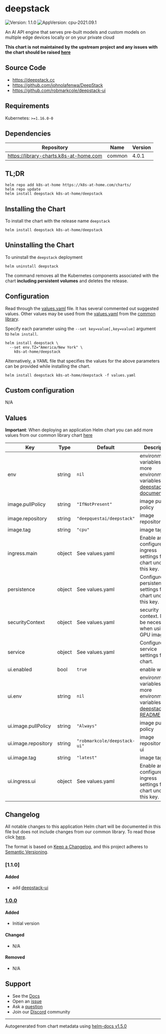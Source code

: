 # deepstack

![Version: 1.1.0](https://img.shields.io/badge/Version-1.1.0-informational?style=flat-square) ![AppVersion: cpu-2021.09.1](https://img.shields.io/badge/AppVersion-cpu--2021.09.1-informational?style=flat-square)

An AI API engine that serves pre-built models and custom models on multiple edge devices locally or on your private cloud

**This chart is not maintained by the upstream project and any issues with the chart should be raised [here](https://github.com/k8s-at-home/charts/issues/new/choose)**

## Source Code

* <https://deepstack.cc>
* <https://github.com/johnolafenwa/DeepStack>
* <https://github.com/robmarkcole/deepstack-ui>

## Requirements

Kubernetes: `>=1.16.0-0`

## Dependencies

| Repository | Name | Version |
|------------|------|---------|
| https://library-charts.k8s-at-home.com | common | 4.0.1 |

## TL;DR

```console
helm repo add k8s-at-home https://k8s-at-home.com/charts/
helm repo update
helm install deepstack k8s-at-home/deepstack
```

## Installing the Chart

To install the chart with the release name `deepstack`

```console
helm install deepstack k8s-at-home/deepstack
```

## Uninstalling the Chart

To uninstall the `deepstack` deployment

```console
helm uninstall deepstack
```

The command removes all the Kubernetes components associated with the chart **including persistent volumes** and deletes the release.

## Configuration

Read through the [values.yaml](./values.yaml) file. It has several commented out suggested values.
Other values may be used from the [values.yaml](https://github.com/k8s-at-home/library-charts/tree/main/charts/stable/common/values.yaml) from the [common library](https://github.com/k8s-at-home/library-charts/tree/main/charts/stable/common).

Specify each parameter using the `--set key=value[,key=value]` argument to `helm install`.

```console
helm install deepstack \
  --set env.TZ="America/New York" \
    k8s-at-home/deepstack
```

Alternatively, a YAML file that specifies the values for the above parameters can be provided while installing the chart.

```console
helm install deepstack k8s-at-home/deepstack -f values.yaml
```

## Custom configuration

N/A

## Values

**Important**: When deploying an application Helm chart you can add more values from our common library chart [here](https://github.com/k8s-at-home/library-charts/tree/main/charts/stable/common)

| Key | Type | Default | Description |
|-----|------|---------|-------------|
| env | string | `nil` | environment variables. See more environment variables in the [deepstack documentation](https://docs.deepstack.cc). |
| image.pullPolicy | string | `"IfNotPresent"` | image pull policy |
| image.repository | string | `"deepquestai/deepstack"` | image repository |
| image.tag | string | `"cpu"` | image tag |
| ingress.main | object | See values.yaml | Enable and configure ingress settings for the chart under this key. |
| persistence | object | See values.yaml | Configure persistence settings for the chart under this key. |
| securityContext | object | See values.yaml | security context. May be necessary when using GPU image |
| service | object | See values.yaml | Configures service settings for the chart. |
| ui.enabled | bool | `true` | enable web UI |
| ui.env | string | `nil` | environment variables. See more environment variables in the [deepstack-ui README](https://github.com/robmarkcole/deepstack-ui). |
| ui.image.pullPolicy | string | `"Always"` | image pull policy |
| ui.image.repository | string | `"robmarkcole/deepstack-ui"` | image repository for ui |
| ui.image.tag | string | `"latest"` | image tag |
| ui.ingress.ui | object | See values.yaml | Enable and configure ingress settings for the chart under this key. |

## Changelog

All notable changes to this application Helm chart will be documented in this file but does not include changes from our common library. To read those click [here](https://github.com/k8s-at-home/library-charts/tree/main/charts/stable/common#changelog).

The format is based on [Keep a Changelog](https://keepachangelog.com/en/1.0.0/), and this project adheres to [Semantic Versioning](https://semver.org/spec/v2.0.0.html).

### [1.1.0]

#### Added

- add [deepstack-ui](https://github.com/robmarkcole/deepstack-ui)

### [1.0.0]

#### Added

- Initial version

#### Changed

- N/A

#### Removed

- N/A

[1.0.0]: #100

## Support

- See the [Docs](https://docs.k8s-at-home.com/our-helm-charts/getting-started/)
- Open an [issue](https://github.com/k8s-at-home/charts/issues/new/choose)
- Ask a [question](https://github.com/k8s-at-home/organization/discussions)
- Join our [Discord](https://discord.gg/sTMX7Vh) community

----------------------------------------------
Autogenerated from chart metadata using [helm-docs v1.5.0](https://github.com/norwoodj/helm-docs/releases/v1.5.0)
